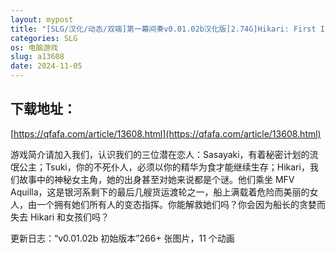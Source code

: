 ```yaml
---
layout: mypost
title: "[SLG/汉化/动态/双端]第一幕间奏v0.01.02b汉化版[2.74G]Hikari: First Interlude[移动/百度]"
categories: SLG
os: 电脑游戏
slug: a13608
date: 2024-11-05
---
```


## 下载地址：

[https://qfafa.com/article/13608.html](https://qfafa.com/article/13608.html)

游戏简介请加入我们，认识我们的三位潜在恋人：Sasayaki，有着秘密计划的流氓公主；Tsuki，你的不死仆人，必须以你的精华为食才能继续生存；Hikari，我们故事中的神秘女主角，她的出身甚至对她来说都是个谜。他们乘坐 MFV Aquilla，这是银河系剩下的最后几艘货运渡轮之一，船上满载着危险而美丽的女人，由一个拥有她们所有人的变态指挥。你能解救她们吗？你会因为船长的贪婪而失去 Hikari 和女孩们吗？

更新日志：“v0.01.02b 初始版本”266+ 张图片，11 个动画
